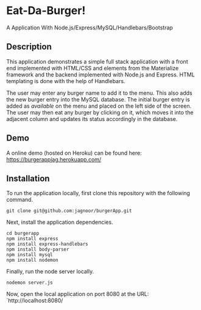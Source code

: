 

# Eat-Da-Burger!
A Application With Node.js/Express/MySQL/Handlebars/Bootstrap

## Description

This application demonstrates a simple full stack application with a front end implemented with HTML/CSS and elements from the Materialize framework and the backend implemented with Node.js and Express. HTML templating is done with the help of Handlebars.

The user may enter any burger name to add it to the menu. This also adds the new burger entry into the MySQL database. The initial burger entry is added as *available* on the menu and placed on the left side of the screen. The user may then eat any burger by clicking on it, which moves it into the adjacent column and updates its status accordingly in the database.

## Demo

A online demo (hosted on Heroku) can be found here: https://burgerappjag.herokuapp.com/

## Installation

To run the application locally, first clone this repository with the following command.

	git clone git@github.com:jagnoor/burgerApp.git
	
Next, install the application dependencies.

	cd burgerapp
	npm install express
	npm install express-handlebars
	npm install body-parser
	npm install mysql
	npm install nodemon
	
Finally, run the node server locally.

	nodemon server.js
	
Now, open the local application on port 8080 at the URL: `http://localhost:8080/
